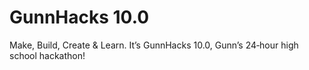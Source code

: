 # GunnHacks 10.0
Make, Build, Create &amp; Learn. It’s GunnHacks 10.0, Gunn’s 24‑hour high school hackathon!
